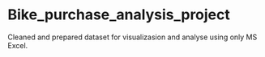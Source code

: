 # Bike_purchase_analysis_project
Cleaned and prepared dataset for visualizasion and analyse using only MS Excel.

